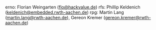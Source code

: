 erno: Florian Weingarten (flo@hackvalue.de)
 rfs: Phillip Keldenich (keldenich@embedded.rwth-aachen.de)
 rpg: Martin Lang (martin.lang@rwth-aachen.de), Gereon Kremer (gereon.kremer@rwth-aachen.de)
